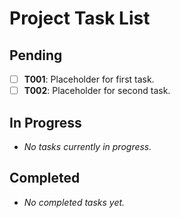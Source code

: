 # Project Task List

## Pending
- [ ] **T001**: Placeholder for first task.
- [ ] **T002**: Placeholder for second task.

## In Progress
- *No tasks currently in progress.*

## Completed
- *No completed tasks yet.*

